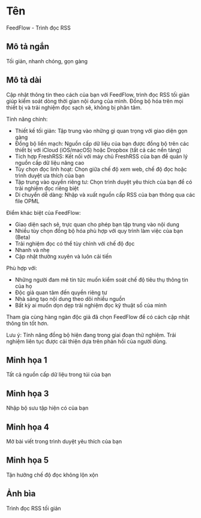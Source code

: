 # Tên

FeedFlow - Trình đọc RSS

## Mô tả ngắn

Tối giản, nhanh chóng, gọn gàng

## Mô tả dài

Cập nhật thông tin theo cách của bạn với FeedFlow, trình đọc RSS tối giản giúp
kiểm soát dòng thời gian nội dung của mình. Đồng bộ hóa trên mọi thiết bị và
trải nghiệm đọc sạch sẽ, không bị phân tâm.

Tính năng chính:

- Thiết kế tối giản: Tập trung vào những gì quan trọng với giao diện gọn gàng
- Đồng bộ liền mạch: Nguồn cấp dữ liệu của bạn được đồng bộ trên các thiết bị
  với iCloud (iOS/macOS) hoặc Dropbox (tất cả các nền tảng)
- Tích hợp FreshRSS: Kết nối với máy chủ FreshRSS của bạn để quản lý nguồn cấp
  dữ liệu nâng cao
- Tùy chọn đọc linh hoạt: Chọn giữa chế độ xem web, chế độ đọc hoặc trình duyệt
  ưa thích của bạn
- Tập trung vào quyền riêng tư: Chọn trình duyệt yêu thích của bạn để có trải
  nghiệm đọc riêng biệt
- Di chuyển dễ dàng: Nhập và xuất nguồn cấp RSS của bạn thông qua các file OPML

Điểm khác biệt của FeedFlow:

- Giao diện sạch sẽ, trực quan cho phép bạn tập trung vào nội dung
- Nhiều tùy chọn đồng bộ hóa phù hợp với quy trình làm việc của bạn (Beta)
- Trải nghiệm đọc có thể tùy chỉnh với chế độ đọc
- Nhanh và nhẹ
- Cập nhật thường xuyên và luôn cải tiến

Phù hợp với:
- Những người đam mê tin tức muốn kiểm soát chế độ tiêu thụ thông tin của họ
- Độc giả quan tâm đến quyền riêng tư
- Nhà sáng tạo nội dung theo dõi nhiều nguồn
- Bất kỳ ai muốn dọn dẹp trải nghiệm đọc kỹ thuật số của mình

Tham gia cùng hàng ngàn độc giả đã chọn FeedFlow để có cách cập nhật thông tin
tốt hơn.

Lưu ý: Tính năng đồng bộ hiện đang trong giai đoạn thử nghiệm. Trải nghiệm liên
tục được cải thiện dựa trên phản hồi của người dùng.

## Minh họa 1

Tất cả nguồn cấp dữ liệu trong túi của bạn

## Minh họa 3

Nhập bộ sưu tập hiện có của bạn

## Minh họa 4

Mở bài viết trong trình duyệt yêu thích của bạn

## Minh họa 5

Tận hưởng chế độ đọc không lộn xộn

## Ảnh bìa

Trình đọc RSS tối giản
